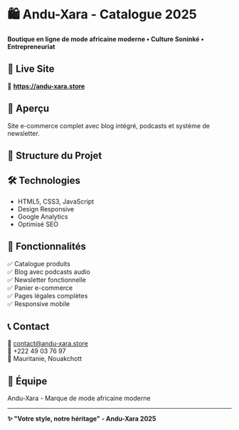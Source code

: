 # 🛍️ Andu-Xara - Catalogue 2025

**Boutique en ligne de mode africaine moderne • Culture Soninké • Entrepreneuriat**

## 🚀 Live Site
🔗 **https://andu-xara.store**

## 📸 Aperçu
Site e-commerce complet avec blog intégré, podcasts et système de newsletter.

## 📁 Structure du Projet

## 🛠️ Technologies
- HTML5, CSS3, JavaScript
- Design Responsive
- Google Analytics
- Optimisé SEO

## 🎯 Fonctionnalités
✅ Catalogue produits  
✅ Blog avec podcasts audio  
✅ Newsletter fonctionnelle  
✅ Panier e-commerce  
✅ Pages légales complètes  
✅ Responsive mobile  

## 📞 Contact
📧 contact@andu-xara.store  
📱 +222 49 03 76 97  
📍 Mauritanie, Nouakchott

## 👥 Équipe
Andu-Xara - Marque de mode africaine moderne

---
**✨ "Votre style, notre héritage" - Andu-Xara 2025**

